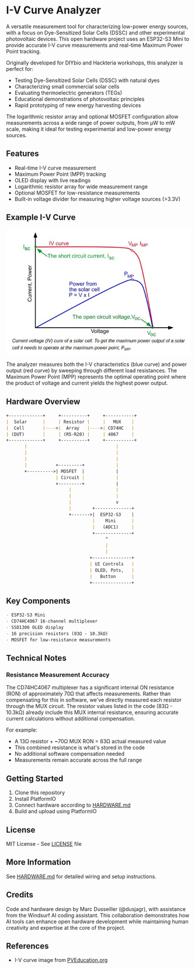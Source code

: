 # I-V Curve Analyzer

A versatile measurement tool for characterizing low-power energy sources, with a focus on Dye-Sensitized Solar Cells (DSSC) and other experimental photovoltaic devices. This open hardware project uses an ESP32-S3 Mini to provide accurate I-V curve measurements and real-time Maximum Power Point tracking.

Originally developed for DIYbio and Hackteria workshops, this analyzer is perfect for:
- Testing Dye-Sensitized Solar Cells (DSSC) with natural dyes
- Characterizing small commercial solar cells
- Evaluating thermoelectric generators (TEGs)
- Educational demonstrations of photovoltaic principles
- Rapid prototyping of new energy harvesting devices

The logarithmic resistor array and optional MOSFET configuration allow measurements across a wide range of power outputs, from µW to mW scale, making it ideal for testing experimental and low-power energy sources.

## Features
- Real-time I-V curve measurement
- Maximum Power Point (MPP) tracking
- OLED display with live readings
- Logarithmic resistor array for wide measurement range
- Optional MOSFET for low-resistance measurements
- Built-in voltage divider for measuring higher voltage sources (>3.3V)

## Example I-V Curve
![Typical solar cell I-V curve showing short circuit current (Isc), open circuit voltage (Voc), and Maximum Power Point (MPP)](./images/typical_IV_curve.jpg)

The analyzer measures both the I-V characteristics (blue curve) and power output (red curve) by sweeping through different load resistances. The Maximum Power Point (MPP) represents the optimal operating point where the product of voltage and current yields the highest power output.

## Hardware Overview
```markdown
+-------------+     +----------+     +-----------+
|  Solar      |     | Resistor |     |   MUX    |
|  Cell       |---->|  Array   |---->| CD74HC   |
| (DUT)       |     | (R5-R20) |     | 4067     |
+-------------+     +----------+     +-----------+
       |                                  |
       |                                  |
       |                                  |
       |           +---------+            |
       +---------->| MOSFET  |            |
                   | Circuit |            |
                   +---------+            |
                        |                 |
                        |                 |
                        |                 v
                        |        +--------------+
                        +------->|  ESP32-S3    |
                                 |    Mini      |
                                 |   (ADC1)     |
                                 +--------------+
                                      ^
                                      |
                                      |
                                +---------------+
                                | UI Controls   |
                                | OLED, Pots,   |
                                |   Button      |
                                +---------------+
```

## Key Components
```markdown
- ESP32-S3 Mini
- CD74HC4067 16-channel multiplexer
- SSD1306 OLED display
- 16 precision resistors (83Ω - 10.3kΩ)
- MOSFET for low-resistance measurements
```

## Technical Notes

### Resistance Measurement Accuracy
The CD74HC4067 multiplexer has a significant internal ON resistance (RON) of approximately 70Ω that affects measurements. Rather than compensating for this in software, we've directly measured each resistor through the MUX circuit. The resistor values listed in the code (83Ω - 10.3kΩ) already include this MUX internal resistance, ensuring accurate current calculations without additional compensation.

For example:
- A 13Ω resistor + ~70Ω MUX RON = 83Ω actual measured value
- This combined resistance is what's stored in the code
- No additional software compensation needed
- Measurements remain accurate across the full range

## Getting Started
1. Clone this repository
2. Install PlatformIO
3. Connect hardware according to [HARDWARE.md](HARDWARE.md)
4. Build and upload using PlatformIO

## License
MIT License - See [LICENSE](LICENSE) file

## More Information
See [HARDWARE.md](HARDWARE.md) for detailed wiring and setup instructions.

## Credits
Code and hardware design by Marc Dusseiller (@dusjagr), with assistance from the Windsurf AI coding assistant. This collaboration demonstrates how AI tools can enhance open hardware development while maintaining human creativity and expertise at the core of the project.

## References
- I-V curve image from [PVEducation.org](https://www.pveducation.org/pvcdrom/solar-cell-operation/iv-curve)
